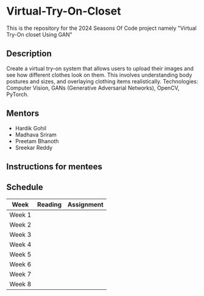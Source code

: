 # Virtual-Try-On-Closet

This is the repository for the 2024 Seasons Of Code project namely "Virtual Try-On closet Using GAN"

## Description
Create a virtual try-on system that allows users to upload their images and see how different clothes look on them. This involves understanding body postures and sizes, and overlaying clothing items realistically. Technologies: Computer Vision, GANs (Generative Adversarial Networks), OpenCV, PyTorch.

## Mentors
- Hardik Gohil
- Madhava Sriram
- Preetam Bhanoth
- Sreekar Reddy

## Instructions for mentees

## Schedule
Week  | Reading                                                                                                                 | Assignment
------|-------------------------------------------------------------------------------------------------------------------------|-----------
Week 1|                                                                                                                         | 
Week 2|                                                                                                                         | 
Week 3|                                                                                                                         |
Week 4|                                                                                                                         |
Week 5|                                                                                                                         |
Week 6|                                                                                                                         |                          
Week 7|                                                                                                                         |
Week 8|                                                                                                                         |
